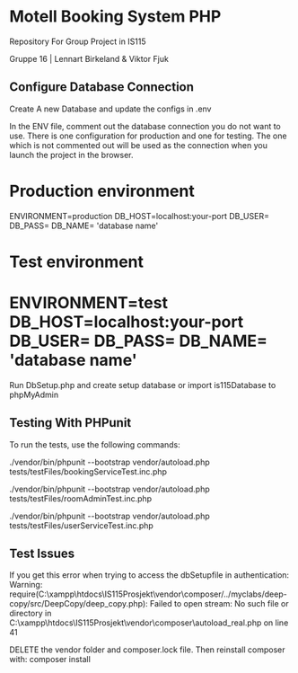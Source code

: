 # Motell Booking System PHP

Repository For Group Project in IS115

Gruppe 16 | Lennart Birkeland & Viktor Fjuk


## Configure Database Connection

Create A new Database and update the configs in .env

In the ENV file, comment out the database connection you do not want to use. 
There is one configuration for production and one for testing. 
The one which is not commented out will be used as the connection when you launch the project in the browser.


# Production environment
ENVIRONMENT=production
DB_HOST=localhost:your-port
DB_USER=
DB_PASS=
DB_NAME= 'database name'

# Test environment
ENVIRONMENT=test
DB_HOST=localhost:your-port
DB_USER=
DB_PASS=
DB_NAME= 'database name'
=======

Run DbSetup.php and create setup database or import is115Database to phpMyAdmin

## Testing With PHPunit

To run the tests, use the following commands:

./vendor/bin/phpunit --bootstrap vendor/autoload.php tests/testFiles/bookingServiceTest.inc.php

./vendor/bin/phpunit --bootstrap vendor/autoload.php tests/testFiles/roomAdminTest.inc.php

./vendor/bin/phpunit --bootstrap vendor/autoload.php tests/testFiles/userServiceTest.inc.php

 
## Test Issues

If you get this error when trying to access the dbSetupfile in authentication:
Warning: require(C:\xampp\htdocs\IS115Prosjekt\vendor\composer/../myclabs/deep-copy/src/DeepCopy/deep_copy.php): Failed to open stream: No such file or directory in C:\xampp\htdocs\IS115Prosjekt\vendor\composer\autoload_real.php on line 41

DELETE the vendor folder and composer.lock file. Then reinstall composer with: composer install

